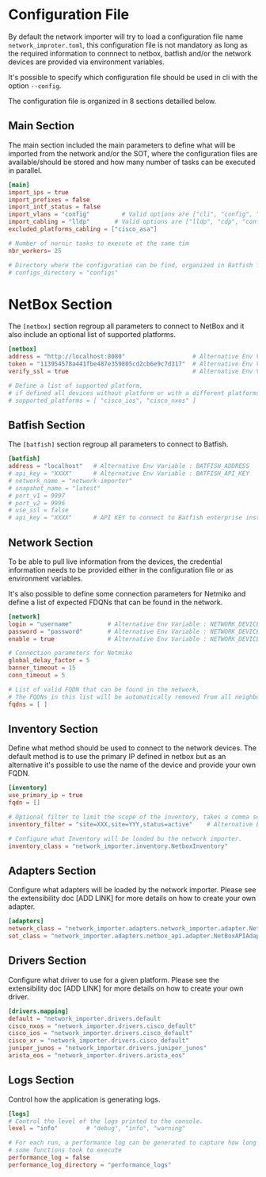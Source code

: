 # Configuration File

By default the network importer will try to load a configuration file name `network_improter.toml`, this configuration file is not mandatory as long as the required information to connnect to netbox, batfish and/or the network devices are provided via environment variables.

It's possible to specify which configuration file should be used in cli with the option `--config`.

The configuration file is organized in 8 sections detailled below. 

## Main Section

The main section included the main parameters to define what will be imported from the network and/or the SOT, where the configuration files are available/should be stored and how many number of tasks can be executed in parallel.

```toml
[main]
import_ips = true 
import_prefixes = false
import_intf_status = false
import_vlans = "config"         # Valid options are ["cli", "config", "no", true, false]
import_cabling = "lldp"       # Valid options are ["lldp", "cdp", "config", "no", true, false]
excluded_platforms_cabling = ["cisco_asa"]

# Number of nornir tasks to execute at the same tim
nbr_workers= 25

# Directory where the configuration can be find, organized in Batfish format
# configs_directory = "configs"
```

# NetBox Section

The `[netbox]` section regroup all parameters to connect to NetBox and it also include an optional list of supported platforms.

```toml
[netbox]
address = "http://localhost:8080"                   # Alternative Env Variable : NETBOX_ADDRESS
token = "113954578a441fbe487e359805cd2cb6e9c7d317"  # Alternative Env Variable : NETBOX_TOKEN
verify_ssl = true                                   # Alternative Env Variable : NETBOX_VERIFY_SSL

# Define a list of supported platform, 
# if defined all devices without platform or with a different platforms will be removed from the inventory
# supported_platforms = [ "cisco_ios", "cisco_nxos" ]
```

## Batfish Section

The `[batfish]` section regroup all parameters to connect to Batfish.
```toml
[batfish]
address = "localhost"   # Alternative Env Variable : BATFISH_ADDRESS
# api_key = "XXXX"      # Alternative Env Variable : BATFISH_API_KEY
# network_name = "network-importer"
# snapshot_name = "latest"
# port_v1 = 9997
# port_v2 = 9996
# use_ssl = false
# api_key = "XXXX"      # API KEY to connect to Batfish enterprise instance
```

## Network Section

To be able to pull live information from the devices, the credential information needs to be provided either in the configuration file or as environment variables.

It's also possible to define some connection parameters for Netmiko and define a list of expected FDQNs that can be found in the network.

```toml
[network]
login = "username"          # Alternative Env Variable : NETWORK_DEVICE_LOGIN
password = "password"       # Alternative Env Variable : NETWORK_DEVICE_PWD
enable = true               # Alternative Env Variable : NETWORK_DEVICE_ENABLE

# Connection parameters for Netmiko 
global_delay_factor = 5
banner_timeout = 15
conn_timeout = 5

# List of valid FQDN that can be found in the network,
# The FQDNs in this list will be automatically removed from all neighbords discovered from LLDP/CDP
fqdns = [ ]
```

## Inventory Section

Define what method should be used to connect to the network devices. 
The default method is to use the primary IP defined in netbox but as an alternative it's possible to use the name of the device and provide your own FQDN.

```toml
[inventory]
use_primary_ip = true  
fqdn = []  

# Optional filter to limit the scope of the inventory, takes a comma separated string of key value pair"
inventory_filter = "site=XXX,site=YYY,status=active"    # Alternative Env Variable : INVENTORY_FILTER

# Configure what Inventory will be loaded bu the network importer.
inventory_class = "network_importer.inventory.NetboxInventory"
```

## Adapters Section

Configure what adapters will be loaded by the network importer.
Please see the extensibility doc [ADD LINK] for more details on how to create your own adapter.

```toml
[adapters]
network_class = "network_importer.adapters.network_importer.adapter.NetworkImporterAdapter"
sot_class = "network_importer.adapters.netbox_api.adapter.NetBoxAPIAdapter"
```

## Drivers Section

Configure what driver to use for a given platform.
Please see the extensibility doc [ADD LINK] for more details on how to create your own driver.

```toml
[drivers.mapping]
default = "network_importer.drivers.default
cisco_nxos = "network_importer.drivers.cisco_default"
cisco_ios = "network_importer.drivers.cisco_default"
cisco_xr = "network_importer.drivers.cisco_default"
juniper_junos = "network_importer.drivers.juniper_junos"
arista_eos = "network_importer.drivers.arista_eos"
```

## Logs Section

Control how the application is generating logs.

```toml
[logs]
# Control the level of the logs printed to the console.
level = "info"        # "debug", "info", "warning"

# For each run, a performance log can be generated to capture how long
# some functions took to execute
performance_log = false
performance_log_directory = "performance_logs"
```